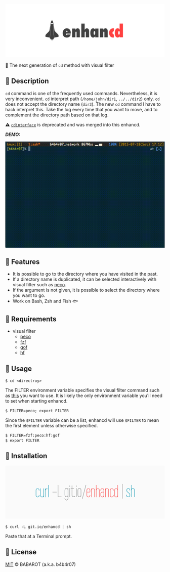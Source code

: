 ![](https://raw.githubusercontent.com/b4b4r07/screenshots/master/enhancd/logo.gif)

:rocket: The next generation of `cd` method with visual filter

## :rocket: Description

`cd` command is one of the frequently used commands. Nevertheless, it is very inconvenient. `cd` interpret path (`/home/john/dir1`, `../../dir2`) only. `cd` does not accept the directory name (`dir3`). The new `cd` command I have to hack interpret this. Take the log every time that you want to move, and to complement the directory path based on that log.

:warning: [`cdinterface`](https://github.com/b4b4r07/cdinterface) is deprecated and was merged into this enhancd. 

***DEMO:***

![](https://raw.githubusercontent.com/b4b4r07/screenshots/master/enhancd/demo.gif)

## :rocket: Features

- It is possible to go to the directory where you have visited in the past.
- If a directory name is duplicated, it can be selected interactively with visual filter such as [peco](https://github.com/peco/peco).
- If the argument is not given, it is possible to select the directory where you want to go.
- Work on Bash, Zsh and Fish :fish:

## :rocket: Requirements

- visual filter
	- [peco](https://github.com/peco/peco)
	- [fzf](https://github.com/junegunn/fzf)
	- [gof](https://github.com/mattn/gof)
	- [hf](https://github.com/hugows/hf)

## :rocket: Usage

	$ cd <directroy>

The FILTER environment variable specifies the visual filter command such as [this](#requirements) you want to use. It is likely the only environment variable you'll need to set when starting enhancd.

	$ FILTER=peco; export FILTER

Since the `$FILTER` variable can be a list, enhancd will use `$FILTER` to mean the first element unless otherwise specified.

	$ FILTER=fzf:peco:hf:gof
	$ export FILTER

## :rocket: Installation

![](https://raw.githubusercontent.com/b4b4r07/screenshots/master/enhancd/installation.png)

	$ curl -L git.io/enhancd | sh

Paste that at a Terminal prompt.

## :rocket: License

[MIT](https://raw.githubusercontent.com/b4b4r07/dotfiles/master/doc/LICENSE-MIT.txt) © BABAROT (a.k.a. b4b4r07)
